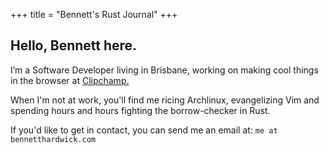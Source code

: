 +++
title = "Bennett's Rust Journal"
+++

## Hello, Bennett here.

I’m a Software Developer living in Brisbane, working on making cool things
in the browser at [Clipchamp.](https://clipchamp.com)

When I'm not at work, you'll find me ricing Archlinux, evangelizing Vim and spending hours and hours fighting the borrow-checker in Rust.

If you'd like to get in contact, you can send me an email at: `me at bennetthardwick.com`
